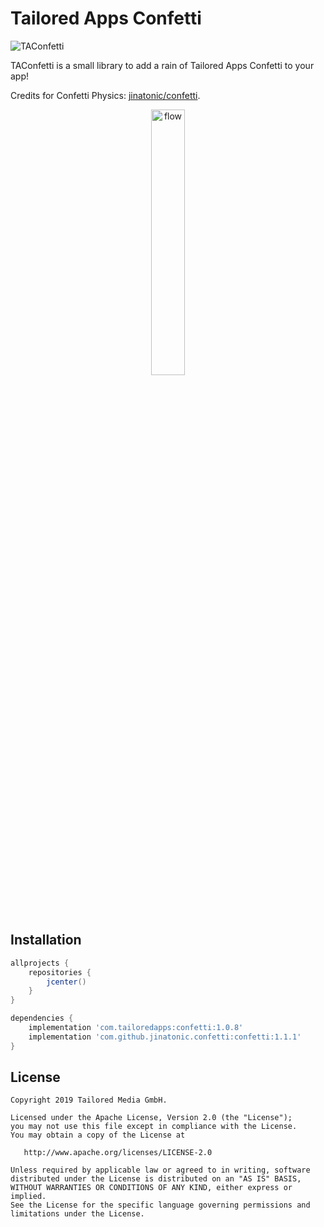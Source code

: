 # Tailored Apps Confetti

![TAConfetti](https://img.shields.io/badge/TailoredApps-Confetti-blue.svg)

TAConfetti is a small library to add a rain of Tailored Apps Confetti to your app!

Credits for Confetti Physics: [jinatonic/confetti](https://github.com/jinatonic/confetti).

<p align="center">
  <img alt="flow" src="https://github.com/tailoredmedia/TAAndroidConfetti/blob/master/example.png" width="33%">
</p>

## Installation

```groovy
allprojects {
    repositories {
        jcenter()
    }
}

dependencies {
    implementation 'com.tailoredapps:confetti:1.0.8'
    implementation 'com.github.jinatonic.confetti:confetti:1.1.1'
}
```

## License

```
Copyright 2019 Tailored Media GmbH.

Licensed under the Apache License, Version 2.0 (the "License");
you may not use this file except in compliance with the License.
You may obtain a copy of the License at

   http://www.apache.org/licenses/LICENSE-2.0

Unless required by applicable law or agreed to in writing, software
distributed under the License is distributed on an "AS IS" BASIS,
WITHOUT WARRANTIES OR CONDITIONS OF ANY KIND, either express or implied.
See the License for the specific language governing permissions and
limitations under the License.
```
